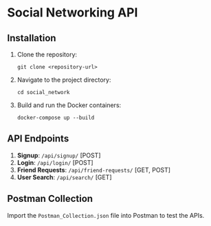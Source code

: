 
# Social Networking API

## Installation

1. Clone the repository:
   ```
   git clone <repository-url>
   ```
2. Navigate to the project directory:
   ```
   cd social_network
   ```
3. Build and run the Docker containers:
   ```
   docker-compose up --build
   ```

## API Endpoints

1. **Signup**: `/api/signup/` [POST]
2. **Login**: `/api/login/` [POST]
3. **Friend Requests**: `/api/friend-requests/` [GET, POST]
4. **User Search**: `/api/search/` [GET]

## Postman Collection

Import the `Postman_Collection.json` file into Postman to test the APIs.
